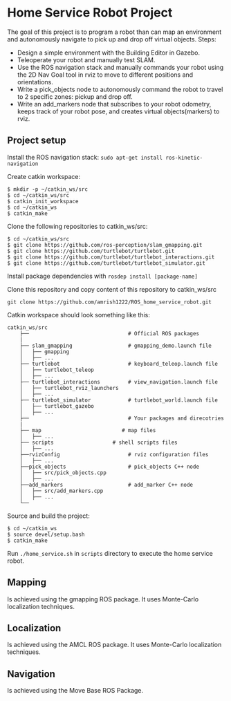 # Home Service Robot Project

The goal of this project is to program a robot than can map an environment and autonomously navigate to pick up and drop off virtual objects. Steps:

- Design a simple environment with the Building Editor in Gazebo.
- Teleoperate your robot and manually test SLAM.
- Use the ROS navigation stack and manually commands your robot using the 2D Nav Goal tool in rviz to move to different positions and orientations.
- Write a pick_objects node to autonomously command the robot to travel to 2 specific zones: pickup and drop off.
- Write an add_markers node that subscribes to your robot odometry, keeps track of your robot pose, and creates virtual objects(markers) to rviz.

## Project setup 


Install the ROS navigation stack:
`sudo apt-get install ros-kinetic-navigation`

Create catkin workspace:
```
$ mkdir -p ~/catkin_ws/src
$ cd ~/catkin_ws/src
$ catkin_init_workspace
$ cd ~/catkin_ws
$ catkin_make
```
Clone the following repositories to catkin_ws/src:
```
$ cd ~/catkin_ws/src
$ git clone https://github.com/ros-perception/slam_gmapping.git
$ git clone https://github.com/turtlebot/turtlebot.git
$ git clone https://github.com/turtlebot/turtlebot_interactions.git
$ git clone https://github.com/turtlebot/turtlebot_simulator.git
```
Install package dependencies with `rosdep install [package-name]`

Clone this repository and copy content of this repository to catkin_ws/src

```
git clone https://github.com/amrish1222/ROS_home_service_robot.git
```

Catkin workspace should look something like this:
```
catkin_ws/src
    ├──                                # Official ROS packages
    |
    ├── slam_gmapping                  # gmapping_demo.launch file                   
    │   ├── gmapping
    │   ├── ...
    ├── turtlebot                      # keyboard_teleop.launch file
    │   ├── turtlebot_teleop
    │   ├── ...
    ├── turtlebot_interactions         # view_navigation.launch file      
    │   ├── turtlebot_rviz_launchers
    │   ├── ...
    ├── turtlebot_simulator            # turtlebot_world.launch file 
    │   ├── turtlebot_gazebo
    │   ├── ...
    ├──                                # Your packages and direcotries
    |
    ├── map                          # map files
    │   ├── ...
    ├── scripts                   # shell scripts files
    │   ├── ...
    ├──rvizConfig                      # rviz configuration files
    │   ├── ...
    ├──pick_objects                    # pick_objects C++ node
    │   ├── src/pick_objects.cpp
    │   ├── ...
    ├──add_markers                     # add_marker C++ node
    │   ├── src/add_markers.cpp
    │   ├── ...
    └──
```


Source and build the project:
```
$ cd ~/catkin_ws
$ source devel/setup.bash
$ catkin_make
```
Run `./home_service.sh` in `scripts` directory to execute the home service robot.

## Mapping 

Is achieved using the gmapping ROS package. It uses Monte-Carlo localization techniques.

## Localization

Is achieved using the AMCL ROS package. It uses Monte-Carlo localization techniques.

## Navigation

Is achieved using the Move Base ROS Package.
